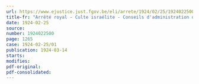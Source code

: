 ```yaml
---
url: https://www.ejustice.just.fgov.be/eli/arrete/1924/02/25/1924022500/justel
title-fr: "Arrêté royal - Culte israélite - Conseils d'administration des synagogues - Organisation"
date: 1924-02-25
source:
number: 1924022500
page: 1265
case: 1924-02-25/01
publication: 1924-03-14
starts:
modifies:
pdf-original:
pdf-consolidated:
---
```


